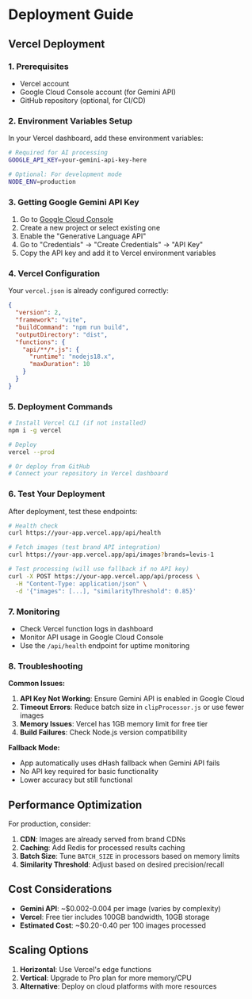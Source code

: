 # Deployment Guide

## Vercel Deployment

### 1. Prerequisites
- Vercel account
- Google Cloud Console account (for Gemini API)
- GitHub repository (optional, for CI/CD)

### 2. Environment Variables Setup

In your Vercel dashboard, add these environment variables:

```bash
# Required for AI processing
GOOGLE_API_KEY=your-gemini-api-key-here

# Optional: For development mode
NODE_ENV=production
```

### 3. Getting Google Gemini API Key

1. Go to [Google Cloud Console](https://console.cloud.google.com/)
2. Create a new project or select existing one
3. Enable the "Generative Language API"
4. Go to "Credentials" → "Create Credentials" → "API Key"
5. Copy the API key and add it to Vercel environment variables

### 4. Vercel Configuration

Your `vercel.json` is already configured correctly:

```json
{
  "version": 2,
  "framework": "vite",
  "buildCommand": "npm run build",
  "outputDirectory": "dist",
  "functions": {
    "api/**/*.js": {
      "runtime": "nodejs18.x",
      "maxDuration": 10
    }
  }
}
```

### 5. Deployment Commands

```bash
# Install Vercel CLI (if not installed)
npm i -g vercel

# Deploy
vercel --prod

# Or deploy from GitHub
# Connect your repository in Vercel dashboard
```

### 6. Test Your Deployment

After deployment, test these endpoints:

```bash
# Health check
curl https://your-app.vercel.app/api/health

# Fetch images (test brand API integration)
curl https://your-app.vercel.app/api/images?brands=levis-1

# Test processing (will use fallback if no API key)
curl -X POST https://your-app.vercel.app/api/process \
  -H "Content-Type: application/json" \
  -d '{"images": [...], "similarityThreshold": 0.85}'
```

### 7. Monitoring

- Check Vercel function logs in dashboard
- Monitor API usage in Google Cloud Console
- Use the `/api/health` endpoint for uptime monitoring

### 8. Troubleshooting

**Common Issues:**

1. **API Key Not Working**: Ensure Gemini API is enabled in Google Cloud
2. **Timeout Errors**: Reduce batch size in `clipProcessor.js` or use fewer images
3. **Memory Issues**: Vercel has 1GB memory limit for free tier
4. **Build Failures**: Check Node.js version compatibility

**Fallback Mode:**
- App automatically uses dHash fallback when Gemini API fails
- No API key required for basic functionality
- Lower accuracy but still functional

## Performance Optimization

For production, consider:

1. **CDN**: Images are already served from brand CDNs
2. **Caching**: Add Redis for processed results caching
3. **Batch Size**: Tune `BATCH_SIZE` in processors based on memory limits
4. **Similarity Threshold**: Adjust based on desired precision/recall

## Cost Considerations

- **Gemini API**: ~$0.002-0.004 per image (varies by complexity)
- **Vercel**: Free tier includes 100GB bandwidth, 10GB storage
- **Estimated Cost**: ~$0.20-0.40 per 100 images processed

## Scaling Options

1. **Horizontal**: Use Vercel's edge functions
2. **Vertical**: Upgrade to Pro plan for more memory/CPU
3. **Alternative**: Deploy on cloud platforms with more resources